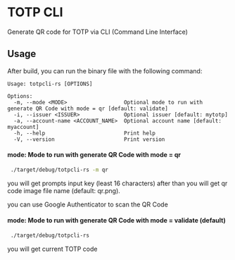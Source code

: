 # TOTP CLI
Generate QR code for TOTP via CLI (Command Line Interface)

## Usage
After build, you can run the binary file with the following command:

```
Usage: totpcli-rs [OPTIONS]

Options:
  -m, --mode <MODE>                  Optional mode to run with generate QR Code with mode = qr [default: validate]
  -i, --issuer <ISSUER>              Optional issuer [default: mytotp]
  -a, --account-name <ACCOUNT_NAME>  Optional account name [default: myaccount]
  -h, --help                         Print help
  -V, --version                      Print version
```

####  mode: Mode to run with generate QR Code with mode = qr
```bash
 ./target/debug/totpcli-rs -m qr 
```
you will get prompts input key (least 16 characters) after than you will get qr code image file name (default: qr.png).

you can use Google Authenticator to scan the QR Code

#### mode: Mode to run with generate QR Code with mode = validate (default)
```bash
 ./target/debug/totpcli-rs
```
you will get current TOTP code



